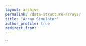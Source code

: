 ```yaml
---
layout: archive
permalink: /data-structure-arrays/
title: "Array Simulator"
author_profile: true
redirect_from: 
---
```


``
<html lang="en">
<head>
    <meta charset="UTF-8">
    <meta name="viewport" content="width=device-width, initial-scale=1.0">
    <meta name="description" content="Interactive Array Simulator for Data Structures. Learn and visualize array operations such as creation, setting values, searching, traversing, and sorting.">
    <meta name="keywords" content="Array Simulator, Data Structures, Interactive Learning, Sorting, Searching, Traversing Arrays">
    <meta name="author" content="Sercan Kulcu">
    <meta property="og:title" content="Data Structures Course: Array Simulator">
    <meta property="og:description" content="Interactive Array Simulator for Data Structures. Learn and visualize array operations such as creation, setting values, searching, traversing, and sorting.">
    <title>Data Structures Course: Array Simulator</title>
    <style>

        .controls {
            display: flex;
            justify-content: space-between;
            gap: 1vw;
            box-sizing: border-box;
            padding: 1vw;
            border-radius: 8px;
            box-shadow: 0 2px 4px rgba(0, 0, 0, 0.1);
        }

        input,
        button {
            width: calc((100% - (4 * 1vw)) / 4);
            padding: 0.5vw;
            margin: 0;
            border: 2px solid #ccc;
            border-radius: 8px;
            font-size: 1rem;
        }

        input:focus,
        button:hover {
            border-color: #4CAF50;
            box-shadow: 0 0 8px rgba(76, 175, 80, 0.5);
        }

        button {
            background-color: #4CAF50;
            color: white;
            cursor: pointer;
            transition: background-color 0.3s;
        }

        button:active {
            background-color: #45a049;
        }

        .array-container {
            min-height: 80px;
            display: flex;
            flex-wrap: nowrap;
            justify-content: left;
            gap: 10px;
            margin: 20px 0px;
            padding: 10px 0;
            overflow-x: auto;
            box-shadow: 0 2px 4px rgba(0, 0, 0, 0.1);
        }

        .array-element {
            width: 60px;
            height: 60px;
            border: 2px solid #4CAF50;
            border-radius: 5px;
            display: flex;
            justify-content: center;
            align-items: center;
            background-color: #e8f5e9;
            transition: all 0.3s ease-in-out;
        }

        .array-element:hover {
            background-color: #c8e6c9;
            cursor: pointer;
        }

        .highlight {
            background-color: #ffff99 !important;
        }

        #output {
            margin: 10px 0px;
            padding: 10px;
            border-radius: 5px;
            text-align: center;
            box-shadow: inset 0 0 5px rgba(0, 0, 0, 0.1);
            font-size: 1.2rem;
        }

        @media (max-width: 768px) {
            input,
            button {
                font-size: 3vw;
                padding: 2vw;
                width: calc((100% - (4 * 2vw)) / 4);
            }
        }
    </style>
</head>
<body>
    <header>
        <p>Interactive learning tool for data structures</p>
    </header>

    <main>
        <div class="controls">
            <input type="number" id="arraySize" min="0" max="20" placeholder="Size">
            <button onclick="createArray()">Create</button>
            <input type="number" id="index" min="0" max="20" placeholder="Index">
            <input type="number" id="value" min="0" max="100" placeholder="Value">
            <button onclick="setValue()">Set</button>
        </div>

        <div class="controls">
            <input type="number" id="searchValue" min="0" max="100" placeholder="Search Value">
            <button onclick="searchArray()">Search</button>
            <button onclick="traverseArray()">Traverse</button>
            <button onclick="sortArray()">Sort</button>
        </div>

        <div id="arrayContainer" class="array-container"></div>
        <div id="output">Operations result will appear here.</div>
    </main>

    <footer>
        <p>&copy; 2024 Data Structures Course | All rights reserved</p>
    </footer>

    <script>
        let array = [];

        function createArray() {
            const size = document.getElementById('arraySize').value;
            array = Array.from({ length: parseInt(size) }, () => Math.floor(Math.random() * 100));
            updateArrayDisplay();
        }

        function setValue() {
            const index = document.getElementById('index').value;
            const value = document.getElementById('value').value;
            if (index >= 0 && index < array.length) {
                array[index] = parseInt(value);
                updateArrayDisplay();
            } else {
                document.getElementById('output').innerText = 'Invalid index';
            }
        }

        function updateArrayDisplay() {
            const container = document.getElementById('arrayContainer');
            container.innerHTML = '';
            array.forEach((value, index) => {
                const element = document.createElement('div');
                element.className = 'array-element';
                element.textContent = value;
                element.id = `element-${index}`;
                container.appendChild(element);
            });
        }

        async function traverseArray() {
            document.getElementById('output').innerText = 'Traversing...';
            for (let i = 0; i < array.length; i++) {
                highlightElement(i);
                await delay(500);
                unhighlightElement(i);
            }
            document.getElementById('output').innerText = 'Traversal complete!';
        }

        async function searchArray() {
            const searchValue = document.getElementById('searchValue').value;
            document.getElementById('output').innerText = `Searching for ${searchValue}...`;
            for (let i = 0; i < array.length; i++) {
                highlightElement(i);
                await delay(500);
                if (array[i] == searchValue) {
                    document.getElementById('output').innerText = `Value found at index ${i}`;
                    unhighlightElement(i);
                    return;
                }
                unhighlightElement(i);
            }
            document.getElementById('output').innerText = 'Value not found!';
        }

        async function sortArray() {
            for (let i = 0; i < array.length; i++) {
                for (let j = 0; j < array.length - i - 1; j++) {
                    highlightElement(j);
                    highlightElement(j + 1);
                    await delay(500);
                    if (array[j] > array[j + 1]) {
                        [array[j], array[j + 1]] = [array[j + 1], array[j]];
                        updateArrayDisplay();
                    }
                    unhighlightElement(j);
                    unhighlightElement(j + 1);
                }
            }
            document.getElementById('output').innerText = 'Array sorted!';
        }

        function highlightElement(index) {
            document.getElementById(`element-${index}`).classList.add('highlight');
        }

        function unhighlightElement(index) {
            document.getElementById(`element-${index}`).classList.remove('highlight');
        }

        function delay(ms) {
            return new Promise(resolve => setTimeout(resolve, ms));
        }

        createArray();
    </script>
</body>
</html>
